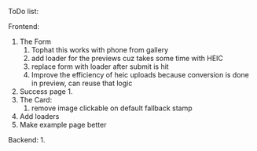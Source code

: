 ToDo list:

Frontend:
1. The Form
    1. Tophat this works with phone from gallery
    2. add loader for the previews cuz takes some time with HEIC
    3. replace form with loader after submit is hit
    4. Improve the efficiency of heic uploads because conversion is done in preview, can reuse that logic
2. Success page
    1. 
3. The Card:
    1. remove image clickable on default fallback stamp
4. Add loaders
5. Make example page better

Backend:
1. 
